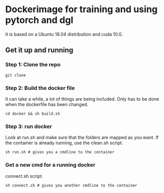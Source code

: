 # Dockerimage for training and using pytorch and dgl
It is based on a Ubuntu 18.04 distribution and cuda 10.0.

## Get it up and running
### Step 1: Clone the repo
```
git clone
```

### Step 2: Build the docker file
It can take a while, a lot of things are being included. Only has to be done when the dockerfile has been changed.
```
cd docker && sh build.sh
```

### Step 3: run docker
Look at run.sh and make sure that the folders are mapped as you want. If the container is already running, use the clean.sh script.
```
sh run.sh # gives you a cmdline to the container
```

### Get a new cmd for a running docker
connect.sh script.
```
sh connect.sh # gives you another cmdline to the container
```

